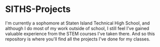# SITHS-Projects
I'm currently a sophomore at Staten Island Technical High School, and although I do most of my work outside of school, I still feel I've gained valuable experience from the STEM courses I've taken there. And so this repository is where you'll find all the projects I've done for my classes.
